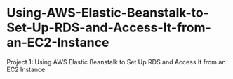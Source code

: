 # Using-AWS-Elastic-Beanstalk-to-Set-Up-RDS-and-Access-It-from-an-EC2-Instance
Project 1: Using AWS Elastic Beanstalk to Set Up RDS and Access It from an EC2 Instance
